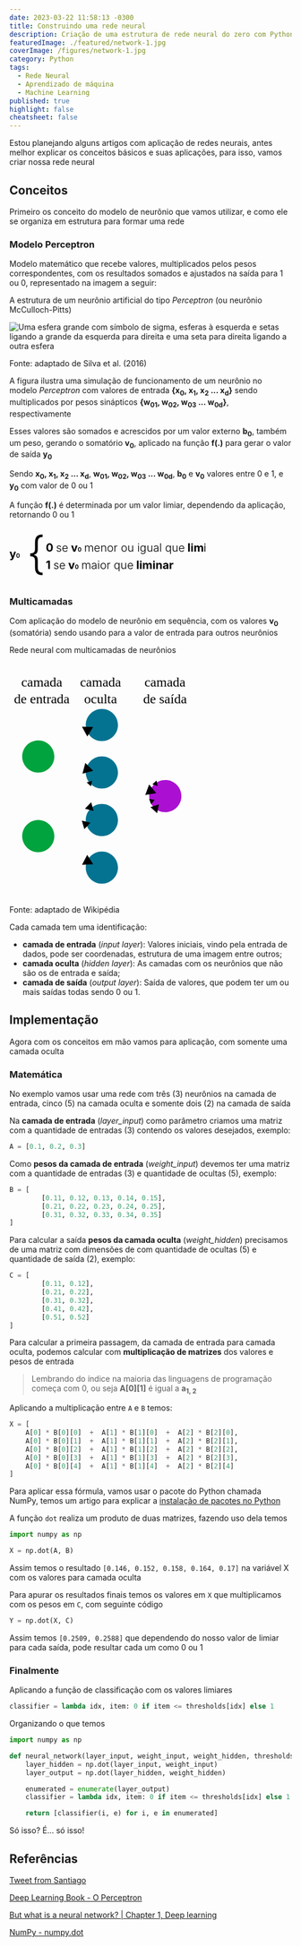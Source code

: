 ```yaml
---
date: 2023-03-22 11:58:13 -0300
title: Construindo uma rede neural
description: Criação de uma estrutura de rede neural do zero com Python
featuredImage: ./featured/network-1.jpg
coverImage: /figures/network-1.jpg
category: Python
tags:
  - Rede Neural
  - Aprendizado de máquina
  - Machine Learning
published: true
highlight: false
cheatsheet: false
---
```


Estou planejando alguns artigos com aplicação de redes neurais, antes melhor explicar os conceitos básicos e suas aplicações, para isso, vamos criar nossa rede neural

## Conceitos

Primeiro os conceito do modelo de neurônio que vamos utilizar, e como ele se organiza em estrutura para formar uma rede

### Modelo Perceptron

Modelo matemático que recebe valores, multiplicados pelos pesos correspondentes, com os resultados somados e ajustados na saída para 1 ou 0, representado na imagem a seguir:

<p class="center bold">A estrutura de um neurônio artificial do tipo&nbsp;<em>Perceptron</em>&nbsp;(ou neurônio McCulloch-Pitts)</p>

![Uma esfera grande com símbolo de sigma, esferas à esquerda e setas ligando a grande da esquerda para direita e uma seta para direita ligando a outra esfera](/figures/simulator_perceptron.jpg "Algoritmo Perceptron")

<p class="center">Fonte: adaptado de Silva et al. (2016)<p>

A figura ilustra uma simulação de funcionamento de um neurônio no modelo *Perceptron* com valores de entrada **{x<sub>0</sub>, x<sub>1</sub>, x<sub>2</sub> ... x<sub>d</sub>}** sendo multiplicados por pesos sinápticos **{w<sub>01</sub>, w<sub>02</sub>, w<sub>03</sub> ... w<sub>0d</sub>}**, respectivamente

Esses valores são somados e acrescidos por um valor externo **b<sub>0</sub>**, também um peso, gerando o somatório **v<sub>0</sub>**, aplicado na função **f(.)** para gerar o valor de saída **y<sub>0</sub>**

Sendo **x<sub>0</sub>, x<sub>1</sub>, x<sub>2</sub> ... x<sub>d</sub>**, **w<sub>01</sub>, w<sub>02</sub>, w<sub>03</sub> ... w<sub>0d</sub>**, **b<sub>0</sub>** e **v<sub>0</sub>** valores entre 0 e 1, e **y<sub>0</sub>** com valor de 0 ou 1

A função **f(.)** é determinada por um valor limiar, dependendo da aplicação, retornando 0 ou 1 

<svg version="1.1" xmlns="http://www.w3.org/2000/svg" class="center" width="350" height="100" viewBox="0 0 280 80">
    <g fill="var(--texts)" font-size="1rem" font-weight="700">
        <text x="0" y="44"><tspan>y<tspan font-size="0.5rem">0</tspan></tspan></text>
        <text x="25" y="60" font-size="64px"><tspan font-weight="300">{</tspan></text>
        <text x="52" y="35">
            <tspan>0</tspan> <tspan font-weight="300">se</tspan> <tspan>v<tspan font-size="0.5rem">0</tspan></tspan> <tspan font-weight="300">menor ou igual que</tspan> <tspan>liminar</tspan>
        </text>
        <text x="52" y="60">
            <tspan>1<tspan> <tspan font-weight="300">se</tspan> <tspan>v</tspan><tspan font-size="0.5rem">0</tspan> <tspan font-weight="300">maior que</tspan> </tspan>liminar</tspan>
        </text>
    </g>
</svg>

### Multicamadas

Com aplicação do modelo de neurônio em sequência, com os valores **v<sub>0</sub>** (somatória) sendo usando para a valor de entrada para outros neurônios

<p class="center bold">Rede neural com multicamadas de neurônios</p>

<svg version="1.0" xmlns="http://www.w3.org/2000/svg" class="center" width="330" height="419" viewBox="0 0 330 419">
 <defs>
  <marker id="TriangleOutS" overflow="visible" orient="auto">
   <path transform="scale(.2)" d="m5.77 0-8.65 5v-10z" fill-rule="evenodd" stroke="var(--texts)" fill="var(--texts)" stroke-width="1pt"/>
  </marker>
 </defs>
 <g transform="translate(-212.14 -322.45)">
    <g transform="translate(197.51 334.13)">
        <path transform="translate(177.88 90.628)" d="m143.96 136.45c5e-3 15.872-12.86 28.742-28.733 28.742-15.872 0-28.738-12.87-28.733-28.742-0.0051-15.872 12.86-28.742 28.733-28.742 15.872 0 28.738 12.87 28.733 28.742z" fill="#ab10d2"/>
        <g fill="none" marker-end="url(#TriangleOutS)" stroke="var(--texts)">
            <path d="m190.28 343.53 85.306-94.784" stroke-width="8"/>
            <path d="m180.8 185.84 85.306 31.882" stroke-width="10"/>
            <path d="m187.69 265.98 80.998-30.159" stroke-width="5"/>
            <path d="m185.11 103.98 90.476 100.82" stroke-width="5"/>
        </g>
        <path transform="translate(64.551 218.28)" d="m143.96 136.45c5e-3 15.872-12.86 28.742-28.733 28.742-15.872 0-28.738-12.87-28.733-28.742-0.0051-15.872 12.86-28.742 28.733-28.742 15.872 0 28.738 12.87 28.733 28.742z" fill="#047391"/>
        <path transform="translate(64.551 48.485)" d="m143.96 136.45c5e-3 15.872-12.86 28.742-28.733 28.742-15.872 0-28.738-12.87-28.733-28.742-0.0051-15.872 12.86-28.742 28.733-28.742 15.872 0 28.738 12.87 28.733 28.742z" fill="#047391"/>
        <path transform="translate(64.551 133.38)" d="m143.96 136.45c5e-3 15.872-12.86 28.742-28.733 28.742-15.872 0-28.738-12.87-28.733-28.742-0.0051-15.872 12.86-28.742 28.733-28.742 15.872 0 28.738 12.87 28.733 28.742z" fill="#047391"/>
        <path transform="translate(64.551 -36.41)" d="m143.96 136.45c5e-3 15.872-12.86 28.742-28.733 28.742-15.872 0-28.738-12.87-28.733-28.742-0.0051-15.872 12.86-28.742 28.733-28.742 15.872 0 28.738 12.87 28.733 28.742z" fill="#047391"/>
        <g fill="none" marker-end="url(#TriangleOutS)" stroke="var(--texts)">
            <path d="m70.503 297.86 87.891-93.923" stroke-width="5"/>
            <path d="m71.364 300.44 79.274-23.265" stroke-width="8"/>
            <path d="m73.088 163.44 85.306 83.583" stroke-width="8"/>
            <path d="m69.641 154.82 84.444-45.669" stroke-width="10"/>
            <path d="m71.364 157.41 81.859 21.542" stroke-width="10"/>
            <path d="m69.641 299.58 84.444 43.945" stroke-width="10"/>
        </g>
        <path transform="translate(-49.083 162.22)" d="m143.96 136.45c5e-3 15.872-12.86 28.742-28.733 28.742-15.872 0-28.738-12.87-28.733-28.742-0.0051-15.872 12.86-28.742 28.733-28.742 15.872 0 28.738 12.87 28.733 28.742z" fill="#00a33d"/>   
        <path transform="translate(-49.083 19.95)" d="m143.96 136.45c5e-3 15.872-12.86 28.742-28.733 28.742-15.872 0-28.738-12.87-28.733-28.742-0.0051-15.872 12.86-28.742 28.733-28.742 15.872 0 28.738 12.87 28.733 28.742z" fill="#00a33d"/>
    </g>
    <g fill="var(--texts)" font-family="Calibri" font-size="24px" stroke-linecap="square" stroke-linejoin="round" stroke-width="4" text-anchor="middle">
        <text x="270" y="365" text-align="center" style="line-height:0%"><tspan style="line-height:1.25"><tspan>camada</tspan></tspan><tspan x="270" y="395" style="line-height:1.25"><tspan>de entrada</tspan></tspan></text>
        <text x="375" y="365" text-align="center" style="line-height:0%"><tspan style="line-height:1.25"><tspan>camada</tspan></tspan><tspan x="375" y="395" style="line-height:1.25"><tspan>oculta</tspan></tspan></text>
        <text x="490" y="365" text-align="center" style="line-height:0%"><tspan style="line-height:1.25"><tspan>camada</tspan></tspan><tspan x="490" y="395" style="line-height:1.25"><tspan>de saída</tspan></tspan></text>
    </g>
 </g>
</svg>

<p class="center">Fonte: adaptado de Wikipédia<p>

Cada camada tem uma identificação: 

* **camada de entrada** (*input layer*): Valores iniciais, vindo pela entrada de dados, pode ser coordenadas, estrutura de uma imagem entre outros;
* **camada oculta** (*hidden layer*): As camadas com os neurônios que não são os de entrada e saída;
* **camada de saída** (*output layer*): Saída de valores, que podem ter um ou mais saídas todas sendo 0 ou 1.

## Implementação

Agora com os conceitos em mão vamos para aplicação, com somente uma camada oculta

### Matemática 

No exemplo vamos usar uma rede com três (3) neurônios na camada de entrada, cinco (5) na camada oculta e somente dois (2) na camada de saída

Na **camada de entrada** (*layer_input*) como parâmetro criamos uma matriz com a quantidade de entradas (3) contendo os valores desejados, exemplo:

```python
A = [0.1, 0.2, 0.3]
```

Como **pesos da camada de entrada** (*weight_input*) devemos ter uma matriz com a quantidade de entradas (3) e quantidade de ocultas (5), exemplo: 

```python
B = [
        [0.11, 0.12, 0.13, 0.14, 0.15],
        [0.21, 0.22, 0.23, 0.24, 0.25], 
        [0.31, 0.32, 0.33, 0.34, 0.35]
]
```

Para calcular a saída **pesos da camada oculta** (*weight_hidden*) precisamos de uma matriz com dimensões de com quantidade de ocultas (5) e quantidade de saída (2), exemplo:

```python
C = [
        [0.11, 0.12],
        [0.21, 0.22], 
        [0.31, 0.32],
        [0.41, 0.42],
        [0.51, 0.52]
]
```

Para calcular a primeira passagem, da camada de entrada para camada oculta, podemos calcular com **multiplicação de matrizes** dos valores e pesos de entrada

> Lembrando do índice na maioria das linguagens de programação começa com 0, ou seja **A[0][1]** é igual a **a<sub>1, 2<sub>**

Aplicando a multiplicação entre `A` e `B` temos:

```python
X = [
    A[0] * B[0][0]  +  A[1] * B[1][0]  +  A[2] * B[2][0],
    A[0] * B[0][1]  +  A[1] * B[1][1]  +  A[2] * B[2][1],
    A[0] * B[0][2]  +  A[1] * B[1][2]  +  A[2] * B[2][2],
    A[0] * B[0][3]  +  A[1] * B[1][3]  +  A[2] * B[2][3],
    A[0] * B[0][4]  +  A[1] * B[1][4]  +  A[2] * B[2][4]
]
```

Para aplicar essa fórmula, vamos usar o pacote do Python chamada NumPy, temos um artigo para explicar a [instalação de pacotes no Python](/ambiente-python/)  

A função `dot` realiza um produto de duas matrizes, fazendo uso dela temos 

```python
import numpy as np

X = np.dot(A, B)
```

Assim temos o resultado `[0.146, 0.152, 0.158, 0.164, 0.17]` na variável X com os valores para camada oculta 

Para apurar os resultados finais temos os valores em `X` que multiplicamos com os pesos em `C`, com seguinte código

```python
Y = np.dot(X, C)
```

Assim temos `[0.2509, 0.2588]` que dependendo do nosso valor de limiar para cada saída, pode resultar cada um como 0 ou 1 

### Finalmente 

Aplicando a função de classificação com os valores limiares

```python
classifier = lambda idx, item: 0 if item <= thresholds[idx] else 1
```

Organizando o que temos

```python
import numpy as np

def neural_network(layer_input, weight_input, weight_hidden, thresholds):
    layer_hidden = np.dot(layer_input, weight_input)
    layer_output = np.dot(layer_hidden, weight_hidden)

    enumerated = enumerate(layer_output)
    classifier = lambda idx, item: 0 if item <= thresholds[idx] else 1

    return [classifier(i, e) for i, e in enumerated]
```

Só isso? É... só isso! 

## Referências

[Tweet from Santiago](https://twitter.com/svpino/status/1582703127651721217)

[Deep Learning Book - O Perceptron](https://www.deeplearningbook.com.br/o-perceptron-parte-1/)

[But what is a neural network? | Chapter 1, Deep learning](https://www.youtube.com/watch?v=aircAruvnKk&t=2s&ab_channel=3Blue1Brown)

[NumPy - numpy.dot](https://numpy.org/doc/stable/reference/generated/numpy.dot.html)
